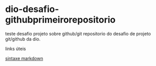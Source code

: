 # dio-desafio-githubprimeirorepositorio
teste desafio projeto sobre github/git
repositorio do desafio de projeto git/github da dio.
 
 links úteis
 
[sintaxe markdown](https://www.markdownguide.org/getting-started/)
